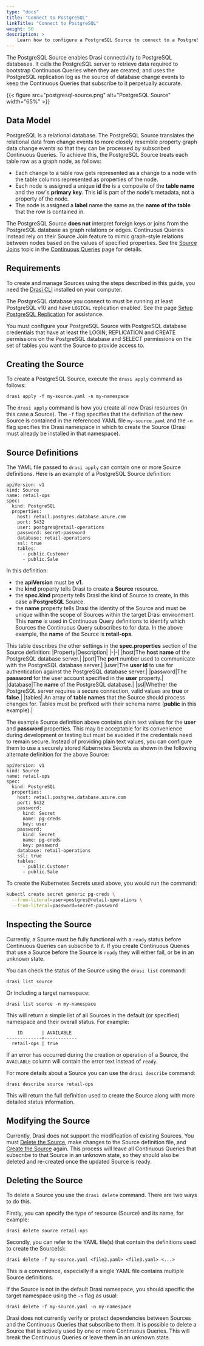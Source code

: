 ```yaml
---
type: "docs"
title: "Connect to PostgreSQL"
linkTitle: "Connect to PostgreSQL"
weight: 50
description: >
    Learn how to configure a PostgreSQL Source to connect to a PostgreSQL database
---
```


The PostgreSQL Source enables Drasi connectivity to PostgreSQL databases. It 
calls the PostgreSQL server to retrieve data required to bootstrap Continuous Queries when they are created, and uses the PostgreSQL replication log as the source of database change events to keep the Continuous Queries that subscribe to it perpetually accurate.

{{< figure src="postgresql-source.png" alt="PostgreSQL Source" width="65%" >}}

## Data Model
PostgreSQL is a relational database. The PostgreSQL Source translates the relational data from change events to more closely resemble property graph data change events so that they can be processed by subscribed Continuous Queries. To achieve this, the PostgreSQL Source treats each table row as a graph node, as follows:
- Each change to a table row gets represented as a change to a node with the table columns represented as properties of the node.
- Each node is assigned a unique **id** the is a composite of the **table name** and the row's **primary key**. This **id** is part of the node's metadata, not a property of the node.
- The node is assigned a **label** name the same as the **name of the table** that the row is contained in.

The PostgreSQL Source **does not** interpret foreign keys or joins from the PostgreSQL database as graph relations or edges. Continuous Queries instead rely on their Source Join feature to mimic graph-style relations between nodes based on the values of specified properties. See the [Source Joins](/concepts/continuous-queries/#sources) topic in the [Continuous Queries](/concepts/continuous-queries/) page for details. 

## Requirements
To create and manage Sources using the steps described in this guide, you need the [Drasi CLI](/reference/command-line-interface/) installed on your computer.

The PostgreSQL database you connect to must be running at least PostgreSQL v10 and have `LOGICAL` replication enabled. See the page [Setup PostgreSQL Replication](setup-postgresql-replication) for assistance.

You must configure your PostgreSQL Source with PostgreSQL database credentials that have at least the LOGIN, REPLICATION and CREATE permissions on the PostgreSQL database and SELECT permissions on the set of tables you want the Source to provide access to.
 
## Creating the Source
To create a PostgreSQL Source, execute the `drasi apply` command as follows:

```
drasi apply -f my-source.yaml -n my-namespace
```

The `drasi apply` command is how you create all new Drasi resources (in this case a Source). The `-f` flag specifies that the definition of the new Source is contained in the referenced YAML file `my-source.yaml` and the `-n` flag specifies the Drasi namespace in which to create the Source (Drasi must already be installed in that namespace).

## Source Definitions
The YAML file passed to `drasi apply` can contain one or more Source definitions. Here is an example of a PostgreSQL Source definition:

```
apiVersion: v1
kind: Source
name: retail-ops
spec:
  kind: PostgreSQL
  properties:
    host: retail.postgres.database.azure.com
    port: 5432
    user: postgres@retail-operations
    password: secret-password
    database: retail-operations
    ssl: true
    tables:
      - public.Customer
      - public.Sale
```

In this definition: 
- the **apiVersion** must be **v1**.
- the **kind** property tells Drasi to create a **Source** resource.
- the **spec.kind** property tells Drasi the kind of Source to create, in this case a **PostgreSQL** Source. 
- the **name** property tells Drasi the identity of the Source and must be unique within the scope of Sources within the target Drasi environment. This **name** is used in Continuous Query definitions to identify which Sources the Continuous Query subscribes to for data. In the above example, the **name** of the Source is **retail-ops**.

This table describes the other settings in the **spec.properties** section of the Source definition:
|Property|Description|
|-|-|
|host|The **host name** of the PostgreSQL database server.|
|port|The **port** number used to communicate with the PostgreSQL database server.|
|user|The **user id** to use for authentication against the PostgreSQL database server.|
|password|The **password** for the user account specified in the **user** property.|
|database|The **name** of the PostgreSQL database.|
|ssl|Whether the PostgreSQL server requires a secure connection, valid values are **true** or **false**.|
|tables| An array of **table names** that the Source should process changes for. Tables must be prefixed with their schema name (**public** in this example).|

The example Source definition above contains plain text values for the **user** and **password** properties. This may be acceptable for its convenience during development or testing but must be avoided if the credentials need to remain secure. Instead of providing plain text values, you can configure them to use a securely stored Kubernetes Secrets as shown in the following alternate definition for the above Source:

```
apiVersion: v1
kind: Source
name: retail-ops
spec:
  kind: PostgreSQL
  properties:
    host: retail.postgres.database.azure.com
    port: 5432
    password:
      kind: Secret
      name: pg-creds
      key: user
    password:
      kind: Secret
      name: pg-creds
      key: password
    database: retail-operations
    ssl: true
    tables:
      - public.Customer
      - public.Sale
```

To create the Kubernetes Secrets used above, you would run the command:

```bash
kubectl create secret generic pg-creds \
  --from-literal=user=postgres@retail-operations \
  --from-literal=password=secret-password
```

## Inspecting the Source
Currently, a Source must be fully functional with a `ready` status before Continuous Queries can subscribe to it. If you create Continuous Queries that use a Source before the Source is `ready` they will either fail, or be in an unknown state.

You can check the status of the Source using the `drasi list` command:

```
drasi list source
```

Or including a target namespace:

```
drasi list source -n my-namespace
```

This will return a simple list of all Sources in the default (or specified) namespace and their overall status. For example:

```
    ID       | AVAILABLE
-------------+------------
  retail-ops | true
```

If an error has occurred during the creation or operation of a Source, the `AVAILABLE` column will contain the error text instead of `ready`.

For more details about a Source you can use the `drasi describe` command:

```
drasi describe source retail-ops
```

This will return the full definition used to create the Source along with more detailed status information.

## Modifying the Source
Currently, Drasi does not support the modification of existing Sources. You must [Delete the Source](#deleting-the-source), make changes to the Source definition file, and [Create the Source](#creating-the-source) again. This process will leave all Continuous Queries that subscribe to that Source in an unknown state, so they should also be deleted and re-created once the updated Source is ready.

## Deleting the Source
To delete a Source you use the `drasi delete` command. There are two ways to do this. 

Firstly, you can specify the type of resource (Source) and its name, for example:

```
drasi delete source retail-ops
```

Secondly, you can refer to the YAML file(s) that contain the definitions used to create the Source(s):

```
drasi delete -f my-source.yaml <file2.yaml> <file3.yaml> <...>
```

This is a convenience, especially if a single YAML file contains multiple Source definitions. 

If the Source is not in the default Drasi namespace, you should specific the target namespace using the `-n` flag as usual:

```
drasi delete -f my-source.yaml -n my-namespace
```

Drasi does not currently verify or protect dependencies between Sources and the Continuous Queries that subscribe to them. It is possible to delete a Source that is actively used by one or more Continuous Queries. This will break the Continuous Queries or leave them in an unknown state.